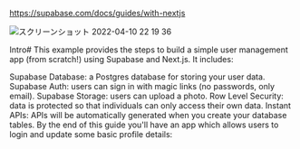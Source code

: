 https://supabase.com/docs/guides/with-nextjs

![スクリーンショット 2022-04-10 22 19 36](https://user-images.githubusercontent.com/79749395/162620215-ba1b6ffb-bb8e-4cfa-bac4-d3d0b523f341.png)


Intro#
This example provides the steps to build a simple user management app (from scratch!) using Supabase and Next.js. It includes:

Supabase Database: a Postgres database for storing your user data.
Supabase Auth: users can sign in with magic links (no passwords, only email).
Supabase Storage: users can upload a photo.
Row Level Security: data is protected so that individuals can only access their own data.
Instant APIs: APIs will be automatically generated when you create your database tables.
By the end of this guide you'll have an app which allows users to login and update some basic profile details:
